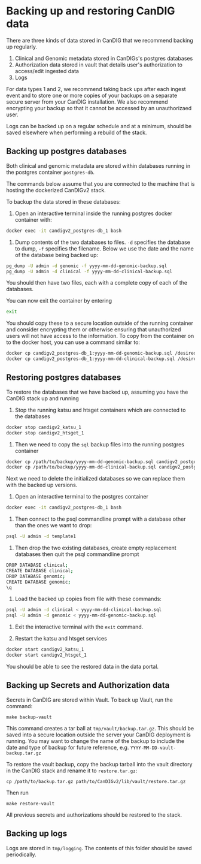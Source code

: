 # Backing up and restoring CanDIG data

There are three kinds of data stored in CanDIG that we recommend backing up regularly.
1. Clinical and Genomic metadata stored in CanDIGs's postgres databases
2. Authorization data stored in vault that details user's authorization to access/edit ingested data
3. Logs

For data types 1 and 2, we recommend taking back ups after each ingest event and to store one or more copies of your backups on a separate secure server from your CanDIG installation. We also recommend encrypting your backup so that it cannot be accessed by an unauthorizaed user.

Logs can be backed up on a regular schedule and at a minimum, should be saved elsewhere when performing a rebuild of the stack.

## Backing up postgres databases

Both clinical and genomic metadata are stored within databases running in the postgres container `postgres-db`. 

The commands below assume that you are connected to the machine that is hosting the dockerized CanDIGv2 stack.

To backup the data stored in these databases:

1. Open an interactive terminal inside the running postgres docker container with:

```bash
docker exec -it candigv2_postgres-db_1 bash
```

1. Dump contents of the two databases to files. `-d` specifies the database to dump, `-f` specifies the filename. Below we use the date and the name of the database being backed up:

```bash
pg_dump -U admin -d genomic -f yyyy-mm-dd-genomic-backup.sql
pg_dump -U admin -d clinical -f yyyy-mm-dd-clinical-backup.sql
```

You should then have two files, each with a complete copy of each of the databases. 

You can now exit the container by entering

```bash
exit
```

You should copy these to a secure location outside of the running container and consider encrypting them or otherwise ensuring that unauthorized users will not have access to the information. To copy from the container on to the docker host, you can use a command similar to: 

```bash
docker cp candigv2_postgres-db_1:yyyy-mm-dd-genomic-backup.sql /desired/path/target
docker cp candigv2_postgres-db_1:yyyy-mm-dd-clinical-backup.sql /desired/path/target
```

## Restoring postgres databases

To restore the databases that we have backed up, assuming you have the CanDIG stack up and running 

1. Stop the running katsu and htsget containers which are connected to the databases

```bash
docker stop candigv2_katsu_1
docker stop candigv2_htsget_1
```

1. Then we need to copy the `sql` backup files into the running postgres container

```bash
docker cp /path/to/backup/yyyy-mm-dd-genomic-backup.sql candigv2_postgres-db_1:/yyyy-mm-dd-genomic-backup.sql
docker cp /path/to/backup/yyyy-mm-dd-clinical-backup.sql candigv2_postgres-db_1:/yyyy-mm-dd-clinical-backup.sql
```

Next we need to delete the initialized databases so we can replace them with the backed up versions. 

1. Open an interactive terminal to the postgres container

```bash
docker exec -it candigv2_postgres-db_1 bash
```

1. Then connect to the psql commandline prompt with a database other than the ones we want to drop:

```bash
psql -U admin -d template1
```

1. Then drop the two existing databases, create empty replacement databases then quit the psql commandline prompt

```bash
DROP DATABASE clinical;
CREATE DATABASE clinical;
DROP DATABASE genomic;
CREATE DATABASE genomic;
\q
```

1. Load the backed up copies from file with these commands:

```bash
psql -U admin -d clinical < yyyy-mm-dd-clinical-backup.sql
psql -U admin -d genomic < yyyy-mm-dd-genomic-backup.sql
```

1. Exit the interactive terminal with the `exit` command.

1. Restart the katsu and htsget services

```bash
docker start candigv2_katsu_1
docker start candigv2_htsget_1
```

You should be able to see the restored data in the data portal.

## Backing up Secrets and Authorization data

Secrets in CanDIG are stored within Vault. To back up Vault, run the command:

```
make backup-vault
```

This command creates a tar ball at `tmp/vault/backup.tar.gz`. This should be saved into a secure location outside the server your CanDIG deployment is running. You may want to change the name of the backup to include the date and type of backup for future reference, e.g. `YYYY-MM-DD-vault-backup.tar.gz`

To restore the vault backup, copy the backup tarball into the vault directory in the CanDIG stack and rename it to `restore.tar.gz`:

```
cp /path/to/backup.tar.gz path/to/CanDIGv2/lib/vault/restore.tar.gz
```

Then run

```
make restore-vault
```

All previous secrets and authorizations should be restored to the stack.

## Backing up logs

Logs are stored in `tmp/logging`. The contents of this folder should be saved periodically.


